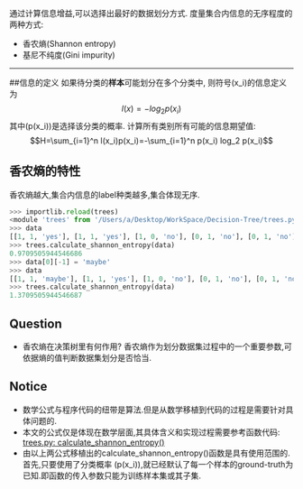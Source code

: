 通过计算信息增益,可以选择出最好的数据划分方式.
度量集合内信息的无序程度的两种方式:
* 香农熵(Shannon entropy)
* 基尼不纯度(Gini impurity)
---
##信息的定义
如果待分类的**样本**可能划分在多个分类中,
则符号\(x_i\)的信息定义为
$$l(x)=-log_2 p(x_i)$$其中\(p(x_i)\)是选择该分类的概率.
计算所有类别所有可能的信息期望值:
$$H=\sum_{i=1}^n l(x_i)p(x_i)=-\sum_{i=1}^n p(x_i) log_2 p(x_i)$$

## 香农熵的特性
香农熵越大,集合内信息的label种类越多,集合体现无序.
```python
>>> importlib.reload(trees)
<module 'trees' from '/Users/a/Desktop/WorkSpace/Decision-Tree/trees.py'>
>>> data
[[1, 1, 'yes'], [1, 1, 'yes'], [1, 0, 'no'], [0, 1, 'no'], [0, 1, 'no']]
>>> trees.calculate_shannon_entropy(data)
0.9709505944546686
>>> data[0][-1] = 'maybe'
>>> data
[[1, 1, 'maybe'], [1, 1, 'yes'], [1, 0, 'no'], [0, 1, 'no'], [0, 1, 'no']]
>>> trees.calculate_shannon_entropy(data)
1.3709505944546687
```
## Question
* 香农熵在决策树里有何作用?
香农熵作为划分数据集过程中的一个重要参数,可依据熵的值判断数据集划分是否恰当.

## Notice
* 数学公式与程序代码的纽带是算法.但是从数学移植到代码的过程是需要针对具体问题的.
* 本文的公式仅是体现在数学层面,其具体含义和实现过程需要参考函数代码:
[trees.py: calculate_shannon_entropy()](www.cctv.com)
* 由以上两公式移植出的calculate_shannon_entropy()函数是具有使用范围的.首先,只要使用了分类概率 \(p(x_i)\),就已经默认了每一个样本的ground-truth为已知.即函数的传入参数只能为训练样本集或其子集.